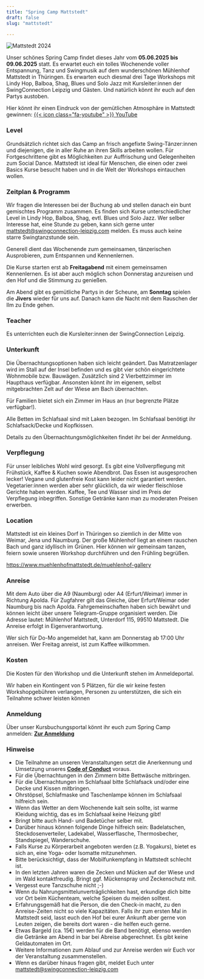 ```yaml
---
title: "Spring Camp Mattstedt"
draft: false
slug: "mattstedt"

---
```


![Mattstedt 2024](../2025-06-05_SliderMattstedt.png)

Unser schönes Spring Camp findet dieses Jahr vom **05.06.2025 bis 09.06.2025** statt. Es erwartet euch ein tolles Wochenende voller Entspannung, Tanz und Swingmusik auf dem wunderschönen Mühlenhof Mattstedt in Thüringen. Es erwarten euch diesmal drei Tage Workshops mit Lindy Hop, Balboa, Shag, Blues und Solo Jazz mit Kursleiter:innen der SwingConnection Leipzig und Gästen. Und natürlich könnt ihr euch auf den Partys austoben.

Hier könnt ihr einen Eindruck von der gemütlichen Atmosphäre in Mattstedt gewinnen: [{{< icon class="fa-youtube" >}} YouTube](https://www.youtube.com/watch?v=czMHDvKlnEA)

### Level
Grundsätzlich richtet sich das Camp an frisch angefixte Swing-Tänzer:innen und diejenigen, die in aller Ruhe an ihren Skills arbeiten wollen. Für Fortgeschrittene gibt es Möglichkeiten zur Auffrischung und Gelegenheiten zum Social Dance. Mattstedt ist ideal für Menschen, die einen oder zwei Basics Kurse besucht haben und in die Welt der Workshops eintauchen wollen.

### Zeitplan & Programm
Wir fragen die Interessen bei der Buchung ab und stellen danach ein bunt gemischtes Programm zusammen. Es finden sich Kurse unterschiedlicher Level in Lindy Hop, Balboa, Shag, evtl. Blues und Solo Jazz. Wer selber Interesse hat, eine Stunde zu geben, kann sich gerne unter mattstedt@swingconnection-leipzig.com melden. Es muss auch keine starre Swingtanzstunde sein.

Generell dient das Wochenende zum gemeinsamen, tänzerischen Ausprobieren, zum Entspannen und Kennenlernen.

Die Kurse starten erst ab **Freitagabend** mit einem gemeinsamen Kennenlernen. Es ist aber auch möglich schon Donnerstag anzureisen und den Hof und die Stimmung zu genießen.

Am Abend gibt es gemütliche Partys in der Scheune, am **Sonntag** spielen die **Jivers** wieder für uns auf. Danach kann die Nacht mit dem Rauschen der Ilm zu Ende gehen.

### Teacher
Es unterrichten euch die Kursleiter:innen der SwingConnection Leipzig.

### Unterkunft
Die Übernachtungsoptionen haben sich leicht geändert. Das Matratzenlager wird im Stall auf der Insel befinden und es gibt vier schön eingerichtete Wohnmobile bzw. Bauwägen. Zusätzlich sind 2 Vierbettzimmer im Haupthaus verfügbar. Ansonsten könnt ihr im eigenem, selbst mitgebrachten Zelt auf der Wiese am Bach übernachten. 

Für Familien bietet sich ein Zimmer im Haus an (nur begrenzte Plätze verfügbar!).

Alle Betten im Schlafsaal sind mit Laken bezogen. Im Schlafsaal benötigt ihr Schlafsack/Decke und Kopfkissen.

Details zu den Übernachtungsmöglichkeiten findet ihr bei der Anmeldung.

### Verpflegung
Für unser leibliches Wohl wird gesorgt. Es gibt eine Vollverpflegung mit Frühstück, Kaffee & Kuchen sowie Abendbrot. Das Essen ist ausgesprochen lecker! Vegane und glutenfreie Kost kann leider nicht garantiert werden. Vegetarier:innen werden aber sehr glücklich, da wir wieder fleischlose Gerichte haben werden. Kaffee, Tee und Wasser sind im Preis der Verpflegung inbegriffen. Sonstige Getränke kann man zu moderaten Preisen erwerben.

### Location
Mattstedt ist ein kleines Dorf in Thüringen so ziemlich in der Mitte von Weimar, Jena und Naumburg. Der große Mühlenhof liegt an einem rauschen Bach und ganz idyllisch im Grünen. Hier können wir gemeinsam tanzen, feiern sowie unseren Workshop durchführen und den Frühling begrüßen. 

https://www.muehlenhofmattstedt.de/muehlenhof-gallery

### Anreise
Mit dem Auto über die A9 (Naumburg) oder A4 (Erfurt/Weimar) immer in Richtung Apolda. Für Zugfahrer gilt das Gleiche, über Erfurt/Weimar oder Naumburg bis nach Apolda. Fahrgemeinschaften haben sich bewährt und können leicht über unsere Telegram-Gruppe organisiert werden. Die Adresse lautet: Mühlenhof Mattstedt, Unterdorf 115, 99510 Mattstedt. Die Anreise erfolgt in Eigenverantwortung.

Wer sich für Do-Mo angemeldet hat, kann am Donnerstag ab 17:00 Uhr anreisen. Wer Freitag anreist, ist zum Kaffee willkommen.

### Kosten
Die Kosten für den Workshop und die Unterkunft stehen im Anmeldeportal.

Wir haben ein Kontingent von 5 Plätzen, für die wir keine festen Workshopgebühren verlangen, Personen zu unterstützen, die sich ein Teilnahme schwer leisten können

### Anmeldung
Über unser Kursbuchungsportal könnt ihr euch zum Spring Camp anmelden: **[Zur Anmeldung](https://scl.swinggeeks.de/SCM2025/)**

### Hinweise
- Die Teilnahme an unseren Veranstaltungen setzt die Anerkennung und Umsetzung unseres **[Code of Conduct](../Code_of_Conduct_SCL.pdf)** voraus.
- Für die Übernachtungen in den Zimmern bitte Bettwäsche mitbringen.
- Für die Übernachtungen im Schlafsaal bitte Schlafsack und/oder eine Decke und Kissen mitbringen.
- Ohrstöpsel, Schlafmaske und Taschenlampe können im Schlafsaal hilfreich sein.
- Wenn das Wetter an dem Wochenende kalt sein sollte, ist warme Kleidung wichtig, das es im Schlafsaal keine Heizung gibt!
- Bringt bitte auch Hand- und Badetücher selber mit.
- Darüber hinaus können folgende Dinge hilfreich sein: Badelatschen, Steckdosenverteiler, Ladekabel, Wasserflasche, Thermosbecher, Standspiegel, Wanderschuhe.
- Falls Kurse zu Körperarbeit angeboten werden (z.B. Yogakurs), bietet es sich an, eine Yoga- oder Isomatte mitzunehmen.
- Bitte berücksichtigt, dass der Mobilfunkempfang in Mattstedt schlecht ist.
- In den letzten Jahren waren die Zecken und Mücken auf der Wiese und im Wald kontaktfreudig. Bringt ggf. Mückenspray und Zeckenschutz mit.
- Vergesst eure Tanzschuhe nicht ;-)
- Wenn du Nahrungsmittelunverträglichkeiten hast, erkundige dich bitte vor Ort beim Küchenteam, welche Speisen du meiden solltest.
- Erfahrungsgemäß hat die Person, die den Check-in macht, zu den Anreise-Zeiten nicht so viele Kapazitäten. Falls ihr zum ersten Mal in Mattstedt seid, lasst euch den Hof bei eurer Ankunft aber gerne von Leuten zeigen, die bereits dort waren - die helfen euch gerne. 
- Etwas Bargeld (ca. 15€) werden für die Band benötigt, ebenso werden die Getränke am Abend in bar bei Abreise abgerechnet. Es gibt keine Geldautomaten im Ort.
- Weitere Informationen zum Ablauf und zur Anreise werden wir Euch vor der Veranstaltung zusammenstellen.
- Wenn es darüber hinaus fragen gibt, meldet Euch unter mattstedt@swingconnection-leipzig.com
